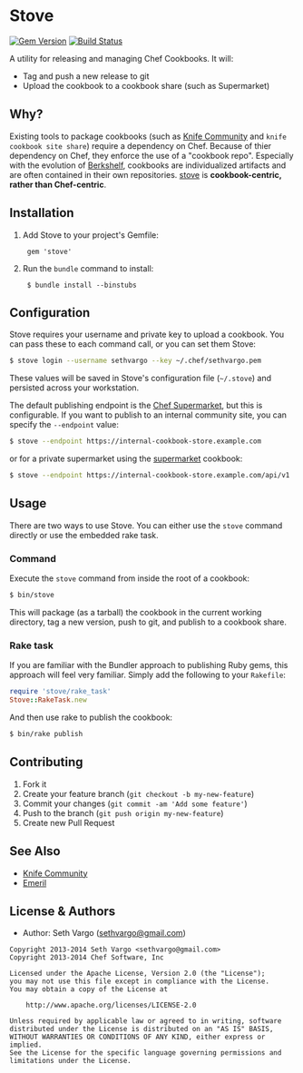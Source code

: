 Stove
=====
[![Gem Version](http://img.shields.io/gem/v/stove.svg?style=flat-square)][gem]
[![Build Status](http://img.shields.io/travis/sethvargo/stove.svg?style=flat-square)][travis]

[gem]: https://rubygems.org/gems/stove
[travis]: http://travis-ci.org/sethvargo/stove

A utility for releasing and managing Chef Cookbooks. It will:

- Tag and push a new release to git
- Upload the cookbook to a cookbook share (such as Supermarket)


Why?
----
Existing tools to package cookbooks (such as [Knife Community](https://github.com/miketheman/knife-community) and `knife cookbook site share`) require a dependency on Chef. Because of thier dependency on Chef, they enforce the use of a "cookbook repo". Especially with the evolution of [Berkshelf](https://github.com/RiotGames/berkshelf), cookbooks are individualized artifacts and are often contained in their own repositories. [stove](https://github.com/sethvargo/stove) is **cookbook-centric, rather than Chef-centric**.


Installation
------------
1. Add Stove to your project's Gemfile:

        gem 'stove'

2. Run the `bundle` command to install:

        $ bundle install --binstubs


Configuration
-------------
Stove requires your username and private key to upload a cookbook. You can pass these to each command call, or you can set them Stove:

```bash
$ stove login --username sethvargo --key ~/.chef/sethvargo.pem
```

These values will be saved in Stove's configuration file (`~/.stove`) and persisted across your workstation.

The default publishing endpoint is the [Chef Supermarket](https://supermarket.chef.io), but this is configurable. If you want to publish to an internal community site, you can specify the `--endpoint` value:

```bash
$ stove --endpoint https://internal-cookbook-store.example.com
```

or for a private supermarket using the [supermarket](https://supermarket.chef.io/cookbooks/supermarket) cookbook:

```bash
$ stove --endpoint https://internal-cookbook-store.example.com/api/v1
```

Usage
-----
There are two ways to use Stove. You can either use the `stove` command directly or use the embedded rake task.

### Command
Execute the `stove` command from inside the root of a cookbook:

```bash
$ bin/stove
```

This will package (as a tarball) the cookbook in the current working directory, tag a new version, push to git, and publish to a cookbook share.

### Rake task
If you are familiar with the Bundler approach to publishing Ruby gems, this approach will feel very familiar. Simply add the following to your `Rakefile`:

```ruby
require 'stove/rake_task'
Stove::RakeTask.new
```

And then use rake to publish the cookbook:

```bash
$ bin/rake publish
```


Contributing
------------
1. Fork it
2. Create your feature branch (`git checkout -b my-new-feature`)
3. Commit your changes (`git commit -am 'Add some feature'`)
4. Push to the branch (`git push origin my-new-feature`)
5. Create new Pull Request


See Also
--------
- [Knife Community](https://github.com/miketheman/knife-community)
- [Emeril](https://github.com/fnichol/emeril)


License & Authors
-----------------
- Author: Seth Vargo (sethvargo@gmail.com)

```text
Copyright 2013-2014 Seth Vargo <sethvargo@gmail.com>
Copyright 2013-2014 Chef Software, Inc

Licensed under the Apache License, Version 2.0 (the "License");
you may not use this file except in compliance with the License.
You may obtain a copy of the License at

    http://www.apache.org/licenses/LICENSE-2.0

Unless required by applicable law or agreed to in writing, software
distributed under the License is distributed on an "AS IS" BASIS,
WITHOUT WARRANTIES OR CONDITIONS OF ANY KIND, either express or implied.
See the License for the specific language governing permissions and
limitations under the License.
```
